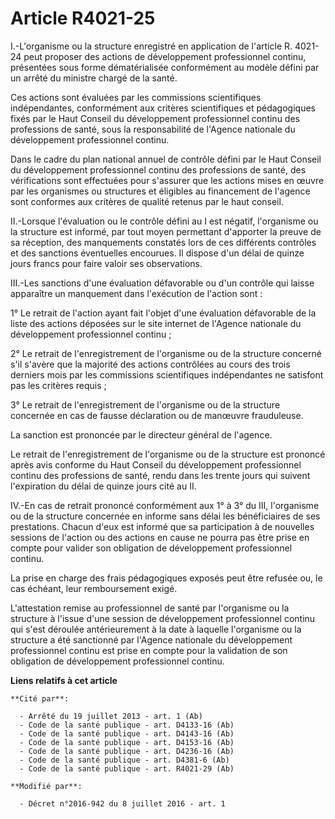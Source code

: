 # Article R4021-25

I.-L'organisme ou la structure enregistré en application de l'article R. 4021-24 peut proposer des actions de développement
professionnel continu, présentées sous forme dématérialisée conformément au modèle défini par un arrêté du ministre chargé de
la santé. 

Ces actions sont évaluées par les commissions scientifiques indépendantes, conformément aux critères scientifiques et
pédagogiques fixés par le Haut Conseil du développement professionnel continu des professions de santé, sous la
responsabilité de l'Agence nationale du développement professionnel continu. 

Dans le cadre du plan national annuel de contrôle défini par le Haut Conseil du développement professionnel continu des
professions de santé, des vérifications sont effectuées pour s'assurer que les actions mises en œuvre par les organismes ou
structures et éligibles au financement de l'agence sont conformes aux critères de qualité retenus par le haut conseil. 

II.-Lorsque l'évaluation ou le contrôle défini au I est négatif, l'organisme ou la structure est informé, par tout moyen
permettant d'apporter la preuve de sa réception, des manquements constatés lors de ces différents contrôles et des sanctions
éventuelles encourues. Il dispose d'un délai de quinze jours francs pour faire valoir ses observations. 

III.-Les sanctions d'une évaluation défavorable ou d'un contrôle qui laisse apparaître un manquement dans l'exécution de
l'action sont : 

1° Le retrait de l'action ayant fait l'objet d'une évaluation défavorable de la liste des actions déposées sur le site
internet de l'Agence nationale du développement professionnel continu ; 

2° Le retrait de l'enregistrement de l'organisme ou de la structure concerné s'il s'avère que la majorité des actions
contrôlées au cours des trois derniers mois par les commissions scientifiques indépendantes ne satisfont pas les critères
requis ; 

3° Le retrait de l'enregistrement de l'organisme ou de la structure concernée en cas de fausse déclaration ou de manœuvre
frauduleuse. 

La sanction est prononcée par le directeur général de l'agence. 

Le retrait de l'enregistrement de l'organisme ou de la structure est prononcé après avis conforme du Haut Conseil du
développement professionnel continu des professions de santé, rendu dans les trente jours qui suivent l'expiration du délai
de quinze jours cité au II. 

IV.-En cas de retrait prononcé conformément aux 1° à 3° du III, l'organisme ou de la structure concernée en informe sans
délai les bénéficiaires de ses prestations. Chacun d'eux est informé que sa participation à de nouvelles sessions de l'action
ou des actions en cause ne pourra pas être prise en compte pour valider son obligation de développement professionnel
continu. 

La prise en charge des frais pédagogiques exposés peut être refusée ou, le cas échéant, leur remboursement exigé. 

L'attestation remise au professionnel de santé par l'organisme ou la structure à l'issue d'une session de développement
professionnel continu qui s'est déroulée antérieurement à la date à laquelle l'organisme ou la structure a été sanctionné par
l'Agence nationale du développement professionnel continu est prise en compte pour la validation de son obligation de
développement professionnel continu.

**Liens relatifs à cet article**

	**Cité par**:

	  - Arrêté du 19 juillet 2013 - art. 1 (Ab)
	  - Code de la santé publique - art. D4133-16 (Ab)
	  - Code de la santé publique - art. D4143-16 (Ab)
	  - Code de la santé publique - art. D4153-16 (Ab)
	  - Code de la santé publique - art. D4236-16 (Ab)
	  - Code de la santé publique - art. D4381-6 (Ab)
	  - Code de la santé publique - art. R4021-29 (Ab)

	**Modifié par**:

	  - Décret n°2016-942 du 8 juillet 2016 - art. 1
